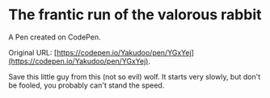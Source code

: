 # The frantic run of the valorous rabbit

A Pen created on CodePen.

Original URL: [https://codepen.io/Yakudoo/pen/YGxYej](https://codepen.io/Yakudoo/pen/YGxYej).

Save this little guy from this (not so evil) wolf. It starts very slowly, but don't be fooled, you probably can't stand the speed.